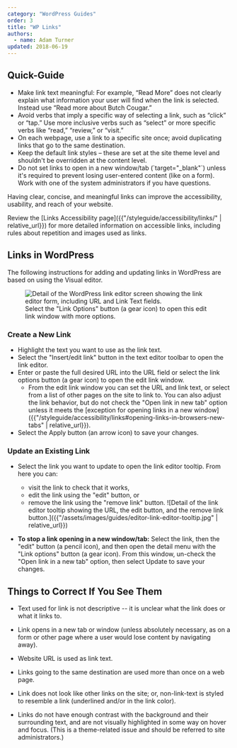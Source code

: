 ```yaml
---
category: "WordPress Guides"
order: 3
title: "WP Links"
authors:
  - name: Adam Turner
updated: 2018-06-19
---
```


<div class="clarification">

<h2>Quick-Guide</h2>

<ul>
	<li>Make link text meaningful: For example, &ldquo;Read More&rdquo; does not clearly explain what information your user will find when the link is selected. Instead use &ldquo;Read more about Butch Cougar.&rdquo;</li>
	<li>Avoid verbs that imply a specific way of selecting a link, such as &ldquo;click&rdquo; or &ldquo;tap.&rdquo; Use more inclusive verbs such as &ldquo;select&rdquo; or more specific verbs like &ldquo;read,&rdquo; &ldquo;review,&rdquo; or &ldquo;visit.&rdquo;</li>
	<li>On each webpage, use a link to a specific site once; avoid duplicating links that go to the same destination.</li>
	<li>Keep the default link styles &ndash; these are set at the site theme level and shouldn't be overridden at the content level.</li>
	<li>Do not set links to open in a new window/tab (`target="_blank"`) unless it's required to prevent losing user-entered content (like on a form). Work with one of the system administrators if you have questions.</li>
</ul>

</div>

Having clear, concise, and meaningful links can improve the accessibility, usability, and reach of your website.

Review the [Links Accessibility page]({{"/styleguide/accessibility/links/" | relative_url}}) for more detailed information on accessible links, including rules about repetition and images used as links.

## Links in WordPress

The following instructions for adding and updating links in WordPress are based on using the Visual editor.

<figure class="clarification aside">
	<img src="../../../assets/images/guides/editor-link-editor.jpg" alt="Detail of the WordPress link editor screen showing the link editor form, including URL and Link Text fields.">
	<figcaption>Select the "Link Options" button (a gear icon) to open this edit link window with more options.</figcaption>
</figure>

### Create a New Link

* Highlight the text you want to use as the link text.
* Select the "Insert/edit link" button in the text editor toolbar to open the link editor.
* Enter or paste the full desired URL into the URL field or select the link options button (a gear icon) to open the edit link window.
  - From the edit link window you can set the URL and link text, or select from a list of other pages on the site to link to. You can also adjust the link behavior, but do not check the "Open link in new tab" option unless it meets the [exception for opening links in a new window]({{"/styleguide/accessibility/links#opening-links-in-browsers-new-tabs" | relative_url}}).
* Select the Apply button (an arrow icon) to save your changes.

### Update an Existing Link

* Select the link you want to update to open the link editor tooltip. From here you can:
  - visit the link to check that it works,
  - edit the link using the "edit" button, or
  - remove the link using the "remove link" button. ![Detail of the link editor tooltip showing the URL, the edit button, and the remove link button.]({{"/assets/images/guides/editor-link-editor-tooltip.jpg" | relative_url}})

* **To stop a link opening in a new window/tab:** Select the link, then the "edit" button (a pencil icon), and then open the detail menu with the "Link options" button (a gear icon). From this window, un-check the "Open link in a new tab" option, then select Update to save your changes.

## Things to Correct If You See Them

* Text used for link is not descriptive -- it is unclear what the link does or what it links to.

* Link opens in a new tab or window (unless absolutely necessary, as on a form or other page where a user would lose content by navigating away).

* Website URL is used as link text.

* Links going to the same destination are used more than once on a web page.

* Link does not look like other links on the site; or, non-link-text is styled to resemble a link (underlined and/or in the link color).

* Links do not have enough contrast with the background and their surrounding text, and are not visually highlighted in some way on hover and focus. (This is a theme-related issue and should be referred to site administrators.)
